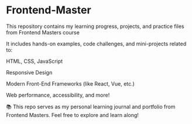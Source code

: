 # Frontend-Master
This repository contains my learning progress, projects, and practice files from Frontend Masters course


It includes hands-on examples, code challenges, and mini-projects related to:

HTML, CSS, JavaScript

Responsive Design

Modern Front-End Frameworks (like React, Vue, etc.)

Web performance, accessibility, and more!

📚 This repo serves as my personal learning journal and portfolio from Frontend Masters.
Feel free to explore and learn along!
